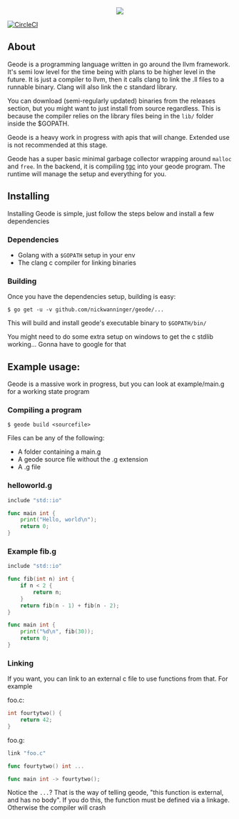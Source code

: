 <div style="text-align:center"><img src="https://s3-us-west-2.amazonaws.com/nickwanninger/geode/masthead.png"/></div>

[![CircleCI](https://circleci.com/gh/nickwanninger/geode/tree/master.svg?style=svg)](https://circleci.com/gh/nickwanninger/geode/tree/master)

## About

Geode is a programming language written in go around the llvm framework.
It's semi low level for the time being with plans to be higher level in
the future. It is just a compiler to llvm, then it calls clang to link the
.ll files to a runnable binary. Clang will also link the c standard library.

You can download (semi-regularly updated) binaries from the releases section,
but you might want to just install from source regardless. This is because
the compiler relies on the library files being in the `lib/` folder inside
the $GOPATH.

Geode is a heavy work in progress with apis that will change. Extended use is
not recommended at this stage.

Geode has a super basic minimal garbage collector wrapping around `malloc` and `free`.
In the backend, it is compiling [tgc](https://github.com/orangeduck/tgc) into your geode program.
The runtime will manage the setup and everything for you.

## Installing

Installing Geode is simple, just follow the steps below and install a few dependencies

### Dependencies

- Golang with a `$GOPATH` setup in your env
- The clang c compiler for linking binaries

### Building

Once you have the dependencies setup, building is easy:

```
$ go get -u -v github.com/nickwanninger/geode/...
```

This will build and install geode's executable binary to `$GOPATH/bin/`

You might need to do some extra setup on windows to get the
c stdlib working... Gonna have to google for that

## Example usage:

Geode is a massive work in progress, but you can look at example/main.g for a working state program

### Compiling a program

```
$ geode build <sourcefile>
```

Files can be any of the following:

- A folder containing a main.g
- A geode source file without the .g extension
- A .g file

### helloworld.g

```go
include "std::io"

func main int {
	print("Hello, world\n");
	return 0;
}
```

### Example fib.g

```go
include "std::io"

func fib(int n) int {
	if n < 2 {
		return n;
	}
	return fib(n - 1) + fib(n - 2);
}

func main int {
	print("%d\n", fib(30));
	return 0;
}
```

### Linking

If you want, you can link to an external c file to use functions from that. For example

foo.c:

```c
int fourtytwo() {
	return 42;
}
```

foo.g:

```go
link "foo.c"

func fourtytwo() int ...

func main int -> fourtytwo();
```

Notice the `...`? That is the way of telling geode, "this function is external, and has
no body". If you do this, the function must be defined via a linkage. Otherwise the compiler
will crash
